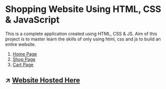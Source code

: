 # Shopping Website Using HTML, CSS & JavaScript

This is a complete application created using HTML, CSS & JS. 
Aim of this project is to master learn the skills of only using html, css and js to build an entire website.
1.  [Home Page](https://mrajay1.github.io/shopping-website-using-html-css-and-js/)
2.  [Shop Page](https://mrajay1.github.io/shopping-website-using-html-css-and-js/shop.html)
3.  [Cart Page](https://mrajay1.github.io/shopping-website-using-html-css-and-js/cart.html)


## :arrow_upper_right:	 [Website Hosted Here](https://mrajay1.github.io/shopping-website-using-html-css-and-js/)

